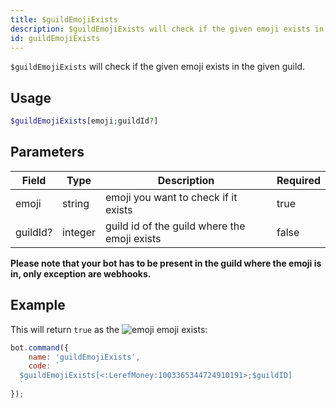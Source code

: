 ```yaml
---
title: $guildEmojiExists
description: $guildEmojiExists will check if the given emoji exists in the given guild.
id: guildEmojiExists
---
```


`$guildEmojiExists` will check if the given emoji exists in the given guild.

## Usage

```php
$guildEmojiExists[emoji;guildId?]
```

## Parameters

| Field    | Type    | Description                                  | Required |
|----------|---------|----------------------------------------------|----------|
| emoji    | string  | emoji you want to check if it exists         | true     |
| guildId? | integer | guild id of the guild where the emoji exists | false    |

**Please note that your bot has to be present in the guild where the emoji is in, only exception are webhooks.**

## Example

This will return `true` as
the ![emoji](https://cdn.discordapp.com/emojis/1003365344724910191.webp?size=16&quality=lossless) emoji exists:

```javascript
bot.command({
    name: 'guildEmojiExists',
    code: `
  $guildEmojiExists[<:LerefMoney:1003365344724910191>;$guildID]
  `
});
```
